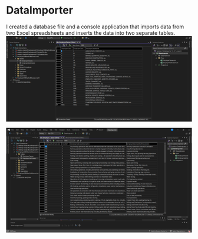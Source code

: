 # DataImporter
I created a database file and a console application that imports data from two Excel spreadsheets and inserts the data into two separate tables.
![Image Alt](https://github.com/mnelic/DataImporter/blob/963cc4b25e9c0c7d54d2fb5cd6b2492fd380a52c/Table%20one.png)

![Image Alt](https://github.com/mnelic/DataImporter/blob/963cc4b25e9c0c7d54d2fb5cd6b2492fd380a52c/Table%20two.png)
